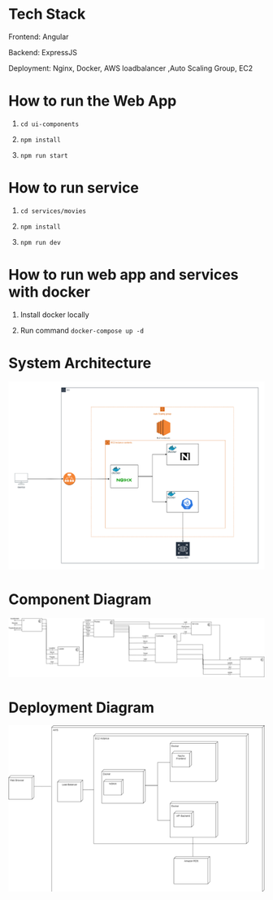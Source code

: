 
# Tech Stack 

Frontend: Angular

Backend: ExpressJS

Deployment: Nginx, Docker, AWS loadbalancer ,Auto Scaling Group, EC2

# How to run the Web App

1. `cd ui-components`

2. `npm install`

3. `npm run start`

# How to run service

1. `cd services/movies`

2. `npm install`

3. `npm run dev`

# How to run web app and services with docker

1. Install docker locally

2. Run command `docker-compose up -d`


# System Architecture

![Alt text](<system_architecture.png>)

# Component Diagram

![Alt text](component.webp)

# Deployment Diagram

![Alt text](dep.webp)


